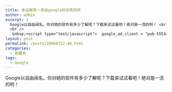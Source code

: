 ```yaml
---
title: 本站推荐－来自google的优秀软件
author: admin
excerpt: |
  Google以自由闻名。你对她的软件有多少了解呢？下载来试试看吧！绝对是一流的哟！ <br />
  <br />
   &nbsp;<script type="text/javascript">  google_ad_client = "pub-5553473284503639"; google_ad_width = 120; google_ad_height = 60; google_ad_format = "120x60_as_rimg"; google_cpa_choice = "CAAQy8L8zwEaCDUSP1b6Y2DoKL-_93M";  </script> <script type="text/javascript" src="http://pagead2.googlesyndication.com/pagead/show_ads.js"> </script> &nbsp; <script type="text/javascript">  google_ad_client = "pub-5553473284503639"; google_ad_width = 120; google_ad_height = 60; google_ad_format = "120x60_as_rimg"; google_cpa_choice = "CAAQ06KdzgEaCOnXets5xDAJKLHM93M";  </script> <script type="text/javascript" src="http://pagead2.googlesyndication.com/pagead/show_ads.js"> </script>  &nbsp; <script type="text/javascript">  google_ad_client = "pub-5553473284503639"; google_ad_width = 120; google_ad_height = 60; google_ad_format = "120x60_as_rimg"; google_cpa_choice = "CAAQyKmU_AEaCEgmBX1Smfx8KODy9IMB";  </script> <script type="text/javascript" src="http://pagead2.googlesyndication.com/pagead/show_ads.js"> </script>
layout: post
permalink: /posts/20060722-46.html
categories:
  - 收藏夹
tags:
  - Google
---
```

Google以自由闻名。你对她的软件有多少了解呢？下载来试试看吧！绝对是一流的哟！ 

&nbsp; &nbsp; &nbsp;